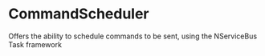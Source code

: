 CommandScheduler
================

Offers the ability to schedule commands to be sent, using the NServiceBus Task framework